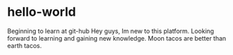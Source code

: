 # hello-world
Beginning to learn at git-hub
Hey guys, Im new to this platform. Looking forward to learning and gaining new knowledge.
Moon tacos are better than earth tacos.
